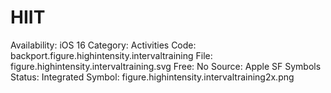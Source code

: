 # HIIT

Availability: iOS 16
Category: Activities
Code: backport.figure.highintensity.intervaltraining
File: figure.highintensity.intervaltraining.svg
Free: No
Source: Apple SF Symbols
Status: Integrated
Symbol: figure.highintensity.intervaltraining2x.png